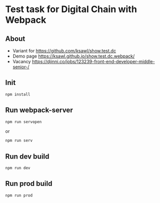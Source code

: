 # Test task for Digital Chain with Webpack

## About
- Variant for https://github.com/ksawl/show.test.dc
- Demo page https://ksawl.github.io/show.test.dc.webpack/
- Vacancy https://djinni.co/jobs/123239-front-end-developer-middle-senior-/


## Init
```bash
npm install
```

## Run webpack-server
```bash
npm run servopen
```
or
```bash
npm run serv
```

## Run dev build
```bash
npm run dev
```

## Run prod build
```bash
npm run prod
```